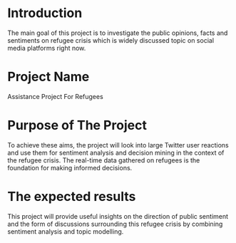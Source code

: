 # Introduction
The main goal of this project is to investigate the public opinions, facts and sentiments on refugee crisis which is widely discussed topic on social media platforms right now.

# Project Name
Assistance Project For Refugees

# Purpose of The Project
To achieve these aims, the project will look into large Twitter user reactions and use them for sentiment analysis and decision mining in the context of the refugee crisis. The real-time data gathered on refugees is the foundation for making informed decisions. 

# The expected results
This project will provide useful insights on the direction of public sentiment and the form of discussions surrounding this refugee crisis by combining sentiment analysis and topic modelling.
